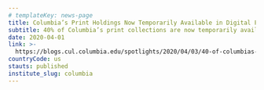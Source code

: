```yaml
---
# templateKey: news-page
title: Columbia’s Print Holdings Now Temporarily Available in Digital Format
subtitle: 40% of Columbia’s print collections are now temporarily available in digital format following the HathiTrust Emergency Temporary Access Service announcement. Here’s how to access those materials.
date: 2020-04-01
link: >-
  https://blogs.cul.columbia.edu/spotlights/2020/04/03/40-of-columbias-print-collections-now-temporarily-available-in-digital-format-following-hathitrust-emergency-temporary-access-service/
countryCode: us
stauts: published
institute_slug: columbia
---
```

